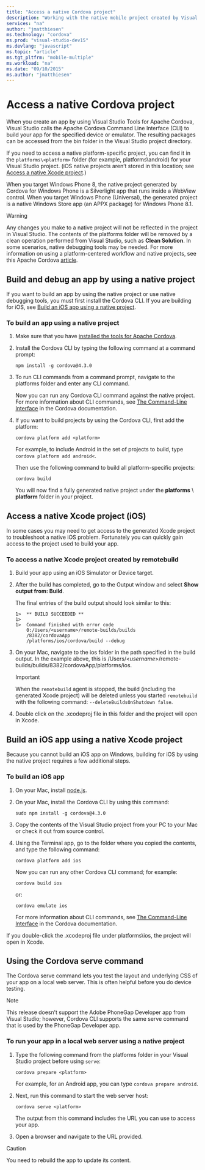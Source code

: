 ```yaml
---
title: "Access a native Cordova project"
description: "Working with the native mobile project created by Visual Studio Tools for Apache Cordova."
services: "na"
author: "jmatthiesen"
ms.technology: "cordova"
ms.prod: "visual-studio-dev15"
ms.devlang: "javascript"
ms.topic: "article"
ms.tgt_pltfrm: "mobile-multiple"
ms.workload: "na"
ms.date: "09/10/2015"
ms.author: "jmatthiesen"
---
```

# Access a native Cordova project

When you create an app by using Visual Studio Tools for Apache Cordova, Visual Studio calls the Apache Cordova Command Line Interface (CLI) to build your app for the specified device or emulator. The resulting packages can be accessed from the bin folder in the Visual Studio project directory.

If you need to access a native platform-specific project, you can find it in the `platforms\<platform>` folder (for example, platforms\android) for your Visual Studio project. (iOS native projects aren’t stored in this location; see [Access a native Xcode project](#Xcode).)

When you target Windows Phone 8, the native project generated by Cordova for Windows Phone is a Silverlight app that runs inside a WebView control. When you target Windows Phone (Universal), the generated project is a native Windows Store app (an APPX package) for Windows Phone 8.1.

> [!WARNING]
> Any changes you make to a native project will not be reflected in the project in Visual Studio. The contents of the platforms folder will be removed by a clean operation performed from Visual Studio, such as **Clean Solution**. In some scenarios, native debugging tools may be needed. For more information on using a platform-centered workflow and native projects, see this Apache Cordova [article](http://cordova.apache.org/docs/en/5.0.0/guide_overview_index.md.html#Overview).

## Build and debug an app by using a native project

If you want to build an app by using the native project or use native debugging tools, you must first install the Cordova CLI. If you are building for iOS, see <span>[Build an iOS app using a native project](#iOS)</span>.

### To build an app using a native project

1. Make sure that you have [installed the tools for Apache Cordova](http://aka.ms/mchm38).

2.  Install the Cordova CLI by typing the following command at a command prompt:

	`npm install -g cordova@4.3.0`

3. To run CLI commands from a command prompt, navigate to the platforms folder and enter any CLI command.

    Now you can run any Cordova CLI command against the native project. For more information about CLI commands, see [The Command-Line Interface](http://cordova.apache.org/docs/en/edge/guide_cli_index.md.html#The%20Command-Line%20Interface) in the Cordova documentation.

4.  If you want to build projects by using the Cordova CLI, first add the platform:

	`cordova platform add <platform>`

    For example, to include Android in the set of projects to build, type `cordova platform add android<`.

    Then use the following command to build all platform-specific projects:

	`cordova build`

    You will now find a fully generated native project under the **platforms** \ **platform** folder in your project.

## <a id="Xcode"></a> Access a native Xcode project (iOS)

In some cases you may need to get access to the generated Xcode project to troubleshoot a native iOS problem. Fortunately you can quickly gain access to the project used to build your app.

### To access a native Xcode project created by remotebuild

1.  Build your app using an iOS Simulator or Device target.

2.  After the build has completed, go to the Output window and select **Show output from: Build**.

    The final entries of the build output should look similar to this:
	```
	1>  ** BUILD SUCCEEDED **
	1>
	1>  Command finished with error code
	    0:/Users/<username>/remote-builds/builds
	    /8382/cordovaApp
	    /platforms/ios/cordova/build --debug
	```
3.  On your Mac, navigate to the ios folder in the path specified in the build output. In the example above, this is /Users/<*username*>/remote-builds/builds/8382/cordovaApp/platforms/ios.

    > [!IMPORTANT]
    > When the `remotebuild` agent is stopped, the build (including the generated Xcode project) will be deleted unless you started `remotebuild` with the following command: `--deleteBuildsOnShutdown false`.

4.  Double click on the .xcodeproj file in this folder and the project will open in Xcode.

## <a id="iOS"></a>Build an iOS app using a native Xcode project

Because you cannot build an iOS app on Windows, building for iOS by using the native project requires a few additional steps.

### To build an iOS app

1.  On your Mac, install [node.js](http://nodejs.org/).

2.  On your Mac, install the Cordova CLI by using this command:

	`sudo npm install -g cordova@4.3.0`

3.  Copy the contents of the Visual Studio project from your PC to your Mac or check it out from source control.

5.  Using the Terminal app, go to the folder where you copied the contents, and type the following command:

	`cordova platform add ios`

    Now you can run any other Cordova CLI command; for example:

	`cordova build ios`

    or:

	`cordova emulate ios`

    For more information about CLI commands, see [The Command-Line Interface](http://cordova.apache.org/docs/en/edge/guide_cli_index.md.html#The%20Command-Line%20Interface) in the Cordova documentation.

If you double-click the .xcodeproj file under platforms\ios, the project will open in Xcode.

## Using the Cordova serve command

The Cordova <span class="code">serve</span> command lets you test the layout and underlying CSS of your app on a local web server. This is often helpful before you do device testing.

> [!NOTE]
> This release doesn’t support the Adobe PhoneGap Developer app from Visual Studio; however, Cordova CLI supports the same <span class="code">serve</span> command that is used by the PhoneGap Developer app.

### To run your app in a local web server using a native project

1.  Type the following command from the platforms folder in your Visual Studio project before using `serve`:

	`cordova prepare <platform>`

    For example, for an Android app, you can type `cordova prepare android`.

5.  Next, run this command to start the web server host:

	`cordova serve <platform>`

    The output from this command includes the URL you can use to access your app.

7.  Open a browser and navigate to the URL provided.

> [!CAUTION]
> You need to rebuild the app to update its content.

</div></div><div>
